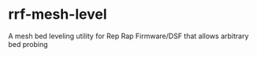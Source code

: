 # rrf-mesh-level
A mesh bed leveling utility for Rep Rap Firmware/DSF that allows arbitrary bed probing
